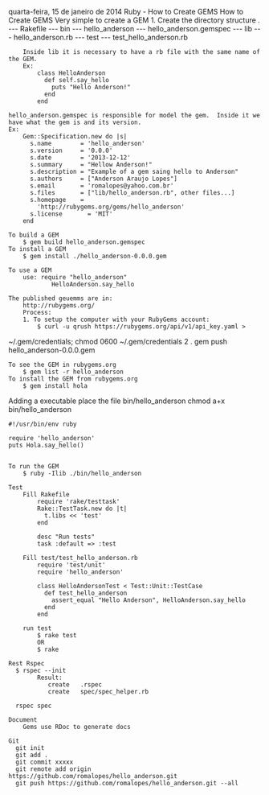 
quarta-feira, 15 de janeiro de 2014
Ruby - How to Create GEMS
How to Create GEMS
    Very simple to create a GEM
    1. Create the directory structure
    .
    --- Rakefile
    --- bin
         --- hello_anderson
    --- hello_anderson.gemspec
    --- lib
         --- hello_anderson.rb
    --- test
         --- test_hello_anderson.rb

        Inside lib it is necessary to have a rb file with the same name of the GEM.
        Ex:
            class HelloAnderson
              def self.say_hello
                puts "Hello Anderson!"
              end
            end

    hello_anderson.gemspec is responsible for model the gem.  Inside it we have what the gem is and its version.  
    Ex:
        Gem::Specification.new do |s|
          s.name        = 'hello_anderson'
          s.version     = '0.0.0'
          s.date        = '2013-12-12'
          s.summary     = "Hellow Anderson!"
          s.description = "Example of a gem saing hello to Anderson"
          s.authors     = ["Anderson Araujo Lopes"]
          s.email       = 'romalopes@yahoo.com.br'
          s.files       = ["lib/hello_anderson.rb", other files...]
          s.homepage    =
            'http://rubygems.org/gems/hello_anderson'
          s.license       = 'MIT'
        end

    To build a GEM
        $ gem build hello_anderson.gemspec
    To install a GEM
        $ gem install ./hello_anderson-0.0.0.gem

    To use a GEM
        use: require "hello_anderson"
                HelloAnderson.say_hello

    The published geuemms are in: 
        http://rubygems.org/
        Process:
        1. To setup the computer with your RubyGems account:
            $ curl -u qrush https://rubygems.org/api/v1/api_key.yaml >
~/.gem/credentials; chmod 0600 ~/.gem/credentials
        2 . gem push hello_anderson-0.0.0.gem

    To see the GEM in rubygems.org
        $ gem list -r hello_anderson
    To install the GEM from rubygems.org
        $ gem install hola

Adding a executable
    place the file bin/hello_anderson
    chmod a+x bin/hello_anderson

    #!/usr/bin/env ruby

    require 'hello_anderson'
    puts Hola.say_hello()


    To run the GEM
        $ ruby -Ilib ./bin/hello_anderson

    Test
        Fill Rakefile
            require 'rake/testtask'
            Rake::TestTask.new do |t|
              t.libs << 'test'
            end

            desc "Run tests"
            task :default => :test

        Fill test/test_hello_anderson.rb
            require 'test/unit'
            require 'hello_anderson'

            class HelloAndersonTest < Test::Unit::TestCase
              def test_hello_anderson
                assert_equal "Hello Anderson", HelloAnderson.say_hello
              end
            end

        run test
            $ rake test
            OR
            $ rake

    Rest Rspec
      $ rspec --init
            Result:
               create   .rspec
               create   spec/spec_helper.rb

      rspec spec

    Document
        Gems use RDoc to generate docs

    Git
      git init
      git add . 
      git commit xxxxx
      git remote add origin https://github.com/romalopes/hello_anderson.git
      git push https://github.com/romalopes/hello_anderson.git --all
